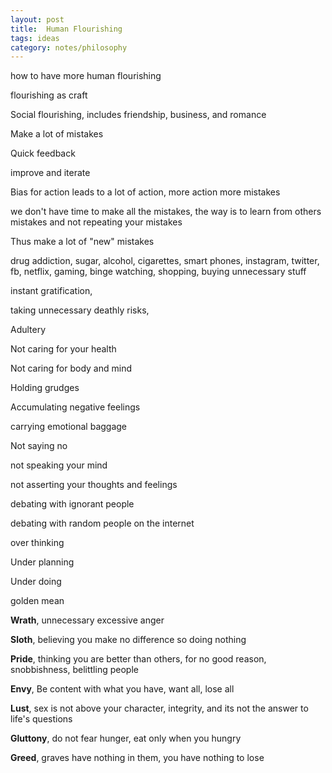 ```yaml
---
layout: post
title:  Human Flourishing
tags: ideas
category: notes/philosophy
--- 
```



how to have more human flourishing

flourishing as craft

Social flourishing, includes friendship, business, and romance

Make a lot of mistakes

Quick feedback

improve and iterate

Bias for action leads to a lot of action, more action more mistakes

we don't have time to make all the mistakes, the way is to learn from others mistakes and not repeating your mistakes 

Thus make a lot of "new" mistakes

drug addiction, sugar, alcohol, cigarettes, smart phones, instagram, twitter, fb, netflix, gaming, binge watching, shopping, buying unnecessary stuff 

instant gratification,

taking unnecessary deathly risks,

Adultery

Not caring for your health

Not caring for body and mind

Holding grudges

Accumulating negative feelings

carrying emotional baggage

Not saying no

not speaking your mind

not asserting your thoughts and feelings

debating with ignorant people

debating with random people on the internet

over thinking

Under planning

Under doing

golden mean

**Wrath**, unnecessary excessive anger

**Sloth**, believing you make no difference so doing nothing

**Pride**, thinking you are better than others, for no good reason, snobbishness, belittling people

**Envy**, Be content with what you have, want all, lose all 

**Lust**, sex is not above your character, integrity, and its not the answer to life's questions

**Gluttony**, do not fear hunger, eat only when you hungry

**Greed**, graves have nothing in them, you have nothing to lose
